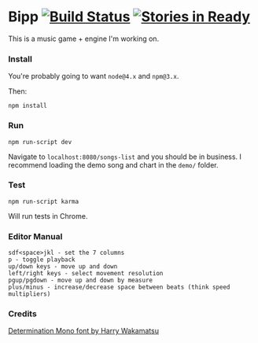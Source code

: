 # Bipp [![Build Status](https://travis-ci.org/thomasboyt/bipp.svg?branch=master)](https://travis-ci.org/thomasboyt/bipp) [![Stories in Ready](https://badge.waffle.io/thomasboyt/bipp.svg?label=ready&title=Ready)](http://waffle.io/thomasboyt/bipp)

This is a music game + engine I'm working on.

### Install

You're probably going to want `node@4.x` and `npm@3.x`.

Then:

```
npm install
```

### Run

```
npm run-script dev
```

Navigate to `localhost:8080/songs-list` and you should be in business. I recommend loading the demo song and chart in the `demo/` folder.

### Test

```
npm run-script karma
```

Will run tests in Chrome.

### Editor Manual

```
sdf<space>jkl - set the 7 columns
p - toggle playback
up/down keys - move up and down
left/right keys - select movement resolution
pgup/pgdown - move up and down by measure
plus/minus - increase/decrease space between beats (think speed multipliers)
```

### Credits

[Determination Mono font by Harry Wakamatsu](https://www.behance.net/gallery/31268855/Determination-Better-Undertale-Font)

